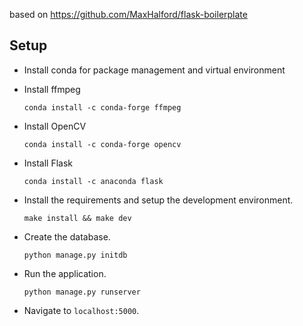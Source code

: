 based on https://github.com/MaxHalford/flask-boilerplate

## Setup
- Install conda for package management and virtual environment

- Install ffmpeg

	`conda install -c conda-forge ffmpeg`

- Install OpenCV

	`conda install -c conda-forge opencv`

- Install Flask

	`conda install -c anaconda flask`

- Install the requirements and setup the development environment.

	`make install && make dev`

- Create the database.

	`python manage.py initdb`

- Run the application.

	`python manage.py runserver`

- Navigate to `localhost:5000`.
